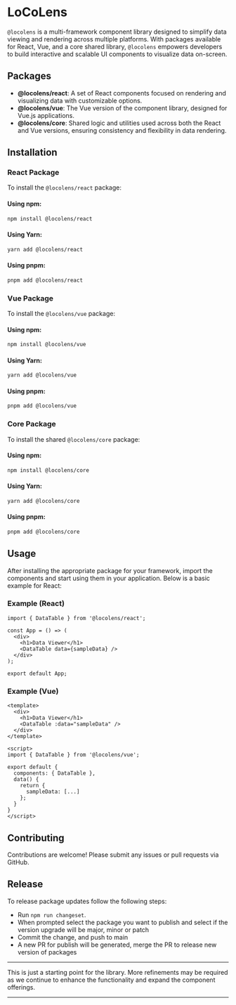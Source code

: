 # LoCoLens

`@locolens` is a multi-framework component library designed to simplify data viewing and rendering across multiple platforms. With packages available for React, Vue, and a core shared library, `@locolens` empowers developers to build interactive and scalable UI components to visualize data on-screen.

## Packages

- **@locolens/react**: A set of React components focused on rendering and visualizing data with customizable options.
- **@locolens/vue**: The Vue version of the component library, designed for Vue.js applications.
- **@locolens/core**: Shared logic and utilities used across both the React and Vue versions, ensuring consistency and flexibility in data rendering.

## Installation

### React Package

To install the `@locolens/react` package:

#### Using npm:

```bash
npm install @locolens/react
```

#### Using Yarn:

```bash
yarn add @locolens/react
```

#### Using pnpm:

```bash
pnpm add @locolens/react
```

### Vue Package

To install the `@locolens/vue` package:

#### Using npm:

```bash
npm install @locolens/vue
```

#### Using Yarn:

```bash
yarn add @locolens/vue
```

#### Using pnpm:

```bash
pnpm add @locolens/vue
```

### Core Package

To install the shared `@locolens/core` package:

#### Using npm:

```bash
npm install @locolens/core
```

#### Using Yarn:

```bash
yarn add @locolens/core
```

#### Using pnpm:

```bash
pnpm add @locolens/core
```

## Usage

After installing the appropriate package for your framework, import the components and start using them in your application. Below is a basic example for React:

### Example (React)

```tsx
import { DataTable } from '@locolens/react';

const App = () => (
  <div>
    <h1>Data Viewer</h1>
    <DataTable data={sampleData} />
  </div>
);

export default App;
```

### Example (Vue)

```vue
<template>
  <div>
    <h1>Data Viewer</h1>
    <DataTable :data="sampleData" />
  </div>
</template>

<script>
import { DataTable } from '@locolens/vue';

export default {
  components: { DataTable },
  data() {
    return {
      sampleData: [...]
    };
  }
}
</script>
```

## Contributing

Contributions are welcome! Please submit any issues or pull requests via GitHub.

## Release

To release package updates follow the following steps:

- Run `npm run changeset`.
- When prompted select the package you want to publish and select if the version upgrade will be major, minor or patch
- Commit the change, and push to main
- A new PR for publish will be generated, merge the PR to release new version of packages

---

This is just a starting point for the library. More refinements may be required as we continue to enhance the functionality and expand the component offerings.

---
